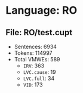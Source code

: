 Language: RO
============

## File: RO/test.cupt
* Sentences: 6934
* Tokens: 114997
* Total VMWEs: 589
  * `IRV`: 363
  * `LVC.cause`: 19
  * `LVC.full`: 34
  * `VID`: 173

